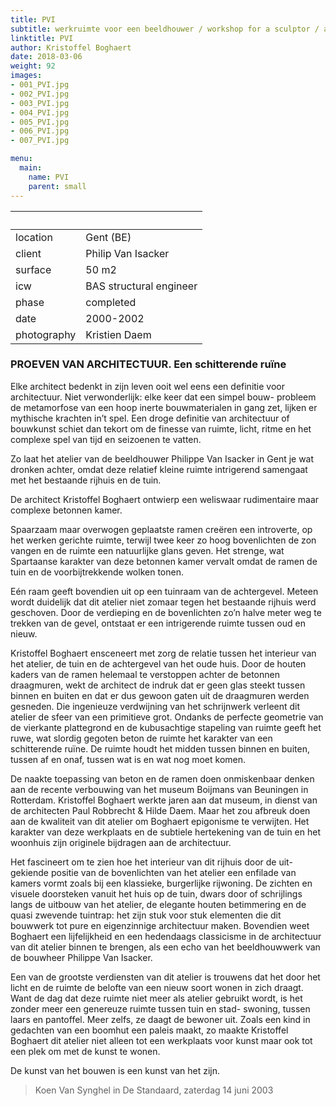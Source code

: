 ```yaml
---
title: PVI
subtitle: werkruimte voor een beeldhouwer / workshop for a sculptor / atelier pour un sculpteur
linktitle: PVI
author: Kristoffel Boghaert
date: 2018-03-06
weight: 92
images:
- 001_PVI.jpg
- 002_PVI.jpg
- 003_PVI.jpg
- 004_PVI.jpg
- 005_PVI.jpg
- 006_PVI.jpg
- 007_PVI.jpg

menu:
  main:
    name: PVI
    parent: small
---
```


&nbsp;|&nbsp;
------|------
location	|		Gent (BE)
client		|		Philip Van Isacker
surface		|		50 m2
icw			|		BAS structural engineer
phase		|		completed
date		|		2000-2002
photography	|		Kristien Daem

### PROEVEN VAN ARCHITECTUUR. Een schitterende ruïne

Elke architect bedenkt in zijn leven ooit wel eens een definitie voor architectuur. Niet verwonderlijk: elke keer dat een simpel bouw- probleem de metamorfose van een hoop inerte bouwmaterialen in gang zet, lijken er mythische krachten in’t spel. Een droge definitie van architectuur of bouwkunst schiet dan tekort om de finesse van ruimte, licht, ritme en het complexe spel van tijd en seizoenen te vatten.

Zo laat het atelier van de beeldhouwer Philippe Van Isacker in Gent je wat dronken achter, omdat deze relatief kleine ruimte intrigerend samengaat met het bestaande rijhuis en de tuin.

De architect Kristoffel Boghaert ontwierp een weliswaar rudimentaire maar complexe betonnen kamer.

Spaarzaam maar overwogen geplaatste ramen creëren een introverte, op het werken gerichte ruimte, terwijl twee keer zo hoog bovenlichten de zon vangen en de ruimte een natuurlijke glans geven. Het strenge, wat Spartaanse karakter van deze betonnen kamer vervalt omdat de ramen de tuin en de voorbijtrekkende wolken tonen.

Eén raam geeft bovendien uit op een tuinraam van de achtergevel. Meteen wordt duidelijk dat dit atelier niet zomaar tegen het bestaande rijhuis werd geschoven. Door de verdieping en de bovenlichten zo’n halve meter weg te trekken van de gevel, ontstaat er een intrigerende ruimte tussen oud en nieuw.

Kristoffel Boghaert ensceneert met zorg de relatie tussen het interieur van het atelier, de tuin en de achtergevel van het oude huis. Door de houten kaders van de ramen helemaal te verstoppen achter de betonnen draagmuren, wekt de architect de indruk dat er geen glas steekt tussen binnen en buiten en dat er dus gewoon gaten uit de draagmuren werden gesneden. Die ingenieuze verdwijning van het schrijnwerk verleent dit atelier de sfeer van een primitieve grot. Ondanks de perfecte geometrie van de vierkante plattegrond en de kubusachtige stapeling van ruimte geeft het ruwe, wat slordig gegoten beton de ruimte het karakter van een schitterende ruïne. De ruimte houdt het midden tussen binnen en buiten, tussen af en onaf, tussen wat is en wat nog moet komen.

De naakte toepassing van beton en de ramen doen onmiskenbaar denken aan de recente verbouwing van het museum Boijmans van Beuningen in Rotterdam. Kristoffel Boghaert werkte jaren aan dat museum, in dienst van de architecten Paul Robbrecht & Hilde Daem. Maar het zou afbreuk doen aan de kwaliteit van dit atelier om Boghaert epigonisme te verwijten. Het karakter van deze werkplaats en de subtiele hertekening van de tuin en het woonhuis zijn originele bijdragen aan de architectuur.

Het fascineert om te zien hoe het interieur van dit rijhuis door de uit- gekiende positie van de bovenlichten van het atelier een enfilade van kamers vormt zoals bij een klassieke, burgerlijke rijwoning. De zichten en visuele doorsteken vanuit het huis op de tuin, dwars door of schrijlings langs de uitbouw van het atelier, de elegante houten betimmering en de quasi zwevende tuintrap: het zijn stuk voor stuk elementen die dit bouwwerk tot pure en eigenzinnige architectuur maken. Bovendien weet Boghaert een lijfelijkheid en een hedendaags classicisme in de architectuur van dit atelier binnen te brengen, als een echo van het beeldhouwwerk van de bouwheer Philippe Van Isacker.

Een van de grootste verdiensten van dit atelier is trouwens dat het door het licht en de ruimte de belofte van een nieuw soort wonen in zich draagt. Want de dag dat deze ruimte niet meer als atelier gebruikt wordt, is het zonder meer een genereuze ruimte tussen tuin en stad- swoning, tussen laars en pantoffel. Meer zelfs, ze daagt de bewoner uit. Zoals een kind in gedachten van een boomhut een paleis maakt, zo maakte Kristoffel Boghaert dit atelier niet alleen tot een werkplaats voor kunst maar ook tot een plek om met de kunst te wonen.

De kunst van het bouwen is een kunst van het zijn.

> Koen Van Synghel in De Standaard, zaterdag 14 juni 2003
